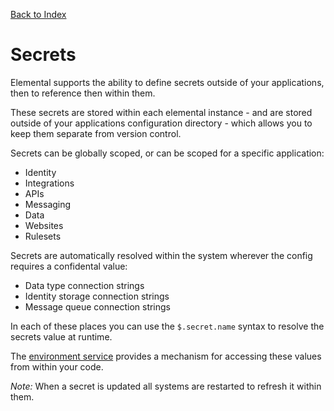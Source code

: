 [Back to Index](/documentation)

# Secrets

Elemental supports the ability to define secrets outside of your applications, then to reference then within them.

These secrets are stored within each elemental instance - and are stored outside of your applications configuration directory - which allows you
to keep them separate from version control.

Secrets can be globally scoped, or can be scoped for a specific application:

*   Identity
*   Integrations
*   APIs
*   Messaging
*   Data
*   Websites
*   Rulesets

Secrets are automatically resolved within the system wherever the config requires a confidental value:

*   Data type connection strings
*   Identity storage connection strings
*   Message queue connection strings

In each of these places you can use the `$.secret.name` syntax to resolve the secrets value at runtime.

The [environment service](/src/support.documentation/services/environmentService) provides a mechanism for accessing these values from within your code.

*Note:* When a secret is updated all systems are restarted to refresh it within them.